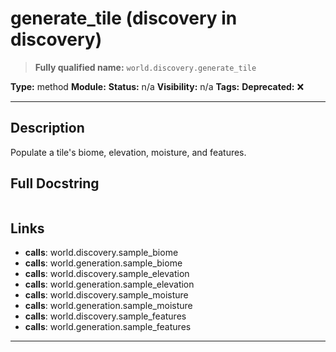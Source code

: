 # generate_tile (discovery in discovery)
> **Fully qualified name:** `world.discovery.generate_tile`

**Type:** method
**Module:** 
**Status:** n/a
**Visibility:** n/a
**Tags:** 
**Deprecated:** ❌

---

## Description
Populate a tile's biome, elevation, moisture, and features.

## Full Docstring
```

```

## Links
- **calls**: world.discovery.sample_biome
- **calls**: world.generation.sample_biome
- **calls**: world.discovery.sample_elevation
- **calls**: world.generation.sample_elevation
- **calls**: world.discovery.sample_moisture
- **calls**: world.generation.sample_moisture
- **calls**: world.discovery.sample_features
- **calls**: world.generation.sample_features


---
